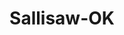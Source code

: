 ---
title: Sallisaw-OK
slug: sallisaw-ok
f_state:
- cms/state/oklahoma.md
f_locations:
- cms/payday-loan/advance-america-2180.md
- cms/payday-loan/check-go-9885.md
- cms/payday-loan/check-into-cash-inc-13094.md
- cms/payday-loan/merrill-check-cashing-20796.md
- cms/payday-loan/merrill-check-cashing-20798.md
- cms/payday-loan/merrill-check-cashing-20799.md
updated-on: '2024-05-30T13:41:28.615Z'
created-on: '2024-05-30T13:41:28.615Z'
published-on: '2024-05-30T13:54:32.469Z'
f_city: Sallisaw
layout: '[city].html'
tags: city
---